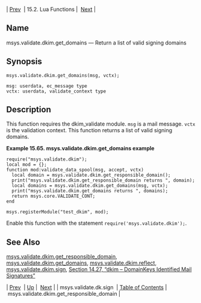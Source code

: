 | [Prev](lua.ref.msys.validate.dk.sign)  | 15.2. Lua Functions |  [Next](lua.ref.msys.validate.dkim.get_responsible_domain.php) |

<a name="lua.ref.msys.validate.dkim.get_domains"></a>
## Name

msys.validate.dkim.get_domains — Return a list of valid signing domains

<a name="idp27136992"></a>
## Synopsis

`msys.validate.dkim.get_domains(msg, vctx);`

```
msg: userdata, ec_message type
vctx: userdata, validate_context type
```
<a name="idp27139744"></a>
## Description

This function requires the dkim_validate module. `msg` is a mail message. `vctx` is the validation context. This function returns a list of valid signing domains.

<a name="lua.ref.msys.validate.dkim.get_domains.example"></a>

**Example 15.65. msys.validate.dkim.get_domains example**

```
require("msys.validate.dkim");
local mod = {};
function mod:validate_data_spool(msg, accept, vctx)
  local domain = msys.validate.dkim.get_responsible_domain();
  print("msys.validate.dkim.get_responsible_domain returns ", domain);
  local domains = msys.validate.dkim.get_domains(msg, vctx);
  print("msys.validate.dkim.get_domains returns ", domains);
  return msys.core.VALIDATE_CONT;
end

msys.registerModule("test_dkim", mod);
```

Enable this function with the statement `require('msys.validate.dkim');`.

<a name="idp27146048"></a>
## See Also

[msys.validate.dkim.get_responsible_domain](lua.ref.msys.validate.dkim.get_responsible_domain "msys.validate.dkim.get_responsible_domain"), [msys.validate.dkim.get_domains](lua.ref.msys.validate.dkim.get_domains.php "msys.validate.dkim.get_domains"), [msys.validate.dkim.reflect](lua.ref.msys.validate.dkim.reflect.php "msys.validate.dkim.reflect"), [msys.validate.dkim.sign](lua.ref.msys.validate.dkim.sign.php "msys.validate.dkim.sign"), [Section 14.27, “dkim – DomainKeys Identified Mail Signatures”](modules.dkim.php "14.27. dkim – DomainKeys Identified Mail Signatures")

| [Prev](lua.ref.msys.validate.dk.sign)  | [Up](lua.function.details.php) |  [Next](lua.ref.msys.validate.dkim.get_responsible_domain.php) |
| msys.validate.dk.sign  | [Table of Contents](index) |  msys.validate.dkim.get_responsible_domain |
